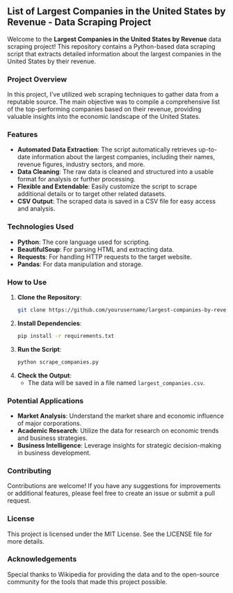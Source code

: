 ## List of Largest Companies in the United States by Revenue - Data Scraping Project

Welcome to the **Largest Companies in the United States by Revenue** data scraping project! This repository contains a Python-based data scraping script that extracts detailed information about the largest companies in the United States by their revenue.

### Project Overview

In this project, I've utilized web scraping techniques to gather data from a reputable source. The main objective was to compile a comprehensive list of the top-performing companies based on their revenue, providing valuable insights into the economic landscape of the United States.

### Features

- **Automated Data Extraction**: The script automatically retrieves up-to-date information about the largest companies, including their names, revenue figures, industry sectors, and more.
- **Data Cleaning**: The raw data is cleaned and structured into a usable format for analysis or further processing.
- **Flexible and Extendable**: Easily customize the script to scrape additional details or to target other related datasets.
- **CSV Output**: The scraped data is saved in a CSV file for easy access and analysis.

### Technologies Used

- **Python**: The core language used for scripting.
- **BeautifulSoup**: For parsing HTML and extracting data.
- **Requests**: For handling HTTP requests to the target website.
- **Pandas**: For data manipulation and storage.

### How to Use

1. **Clone the Repository**:
   ```bash
   git clone https://github.com/yourusername/largest-companies-by-revenue.git
   ```
2. **Install Dependencies**:
   ```bash
   pip install -r requirements.txt
   ```
3. **Run the Script**:
   ```bash
   python scrape_companies.py
   ```
4. **Check the Output**:
   - The data will be saved in a file named `largest_companies.csv`.

### Potential Applications

- **Market Analysis**: Understand the market share and economic influence of major corporations.
- **Academic Research**: Utilize the data for research on economic trends and business strategies.
- **Business Intelligence**: Leverage insights for strategic decision-making in business development.

### Contributing

Contributions are welcome! If you have any suggestions for improvements or additional features, please feel free to create an issue or submit a pull request.

### License

This project is licensed under the MIT License. See the LICENSE file for more details.

### Acknowledgements

Special thanks to Wikipedia for providing the data and to the open-source community for the tools that made this project possible.
